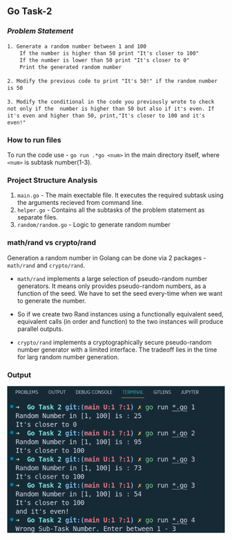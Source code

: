 ## Go Task-2

### _Problem Statement_
```
1. Generate a random number between 1 and 100
    If the number is higher than 50 print "It's closer to 100"
    If the number is lower than 50 print "It's closer to 0"
    Print the generated random number

2. Modify the previous code to print "It's 50!" if the random number is 50

3. Modify the conditional in the code you previously wrote to check not only if the  number is higher than 50 but also if it's even. If it's even and higher than 50, print,"It's closer to 100 and it's even!"
```

### How to run files
To run the code use - `go run .*go <num>` in the main directory itself, where `<num>` is subtask number(1-3).

### Project Structure Analysis
1. `main.go` - The main exectable file. It executes the required subtask using the arguments recieved from command line.
2. `helper.go` - Contains all the subtasks of the problem statement as separate files.
3. `random/random.go` - Logic to generate random number

### math/rand vs crypto/rand
Generation a random number in Golang can be done via 2 packages - `math/rand` and `crypto/rand`. 

- `math/rand` implements a large selection of pseudo-random number generators. It means only provides pseudo-random numbers, as a function of the seed. We have to set the seed every-time when we want to generate the number. 

- So if we create two Rand instances using a functionally equivalent seed, equivalent calls (in order and function) to the two instances will produce parallel outputs.

- `crypto/rand` implements a cryptographically secure pseudo-random number generator with a limited interface. The tradeoff lies in the time for larg random number generation.


### Output
<img src ="output.png">

